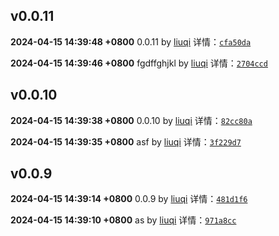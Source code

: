 ## v0.0.11
**2024-04-15 14:39:48 +0800**
0.0.11 by [liuqi](liuqi6602@163.com)
详情：[`cfa50da`](https://github.com/gtesim/gt-admin/commit/cfa50da622012eaedd918843ac5324ce0c36c412)

**2024-04-15 14:39:46 +0800**
fgdffghjkl by [liuqi](liuqi6602@163.com)
详情：[`2704ccd`](https://github.com/gtesim/gt-admin/commit/2704ccd9fcf44d40823253ffd7ae5603630202ae)





## v0.0.10
**2024-04-15 14:39:38 +0800**
0.0.10 by [liuqi](liuqi6602@163.com)
详情：[`82cc80a`](https://github.com/gtesim/gt-admin/commit/82cc80ac02cb20f16aa8eb80cfc4ac2c1b773993)

**2024-04-15 14:39:35 +0800**
asf by [liuqi](liuqi6602@163.com)
详情：[`3f229d7`](https://github.com/gtesim/gt-admin/commit/3f229d7939bffc76e24cf03054e7051c27433627)





## v0.0.9
**2024-04-15 14:39:14 +0800**
0.0.9 by [liuqi](liuqi6602@163.com)
详情：[`481d1f6`](https://github.com/gtesim/gt-admin/commit/481d1f6b92c9686b392f90ce7dea06bfae91bf3b)

**2024-04-15 14:39:10 +0800**
as by [liuqi](liuqi6602@163.com)
详情：[`971a8cc`](https://github.com/gtesim/gt-admin/commit/971a8ccbcd9acf16574e21bc2c45b872b4e55875)





